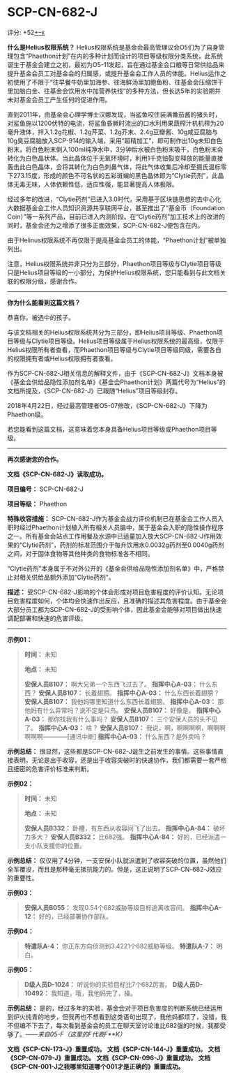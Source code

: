 # SCP-CN-682-J
                        


评分: +52<a shape='rect' title='&#25105;&#21916;&#27426;' href='javascript:;' onclick='WIKIDOT.modules.PageRateWidgetModule.listeners.rate(event, 1)'>+</a><a shape='rect' title='&#25105;&#19981;&#21916;&#27426;' href='javascript:;' onclick='WIKIDOT.modules.PageRateWidgetModule.listeners.rate(event, -1)'>&#8211;</a><a shape='rect' title='&#21462;&#28040;&#25105;&#30340;&#25237;&#31080;' href='javascript:;' onclick='WIKIDOT.modules.PageRateWidgetModule.listeners.cancelVote(event)'>x</a>

**什么是Helius权限系统？** 
Helius权限系统是基金会最高管理议会O5们为了自身管理包含“Phaethon计划”在内的多种计划而设计的项目等级权限分类系统，此系统诞生于基金会建立之初，最初为O5-11发起，旨在通过基金会口粮等日常供给品来提升基金会员工对基金会的归属感，或提升基金会工作人员的体能。Helius运作之初使用了不限于“往早餐牛奶里加海参、往海鲜汤里加鲍鱼粉、往基金会压缩饼干里加脑白金、往基金会饮用水中加营养快线”的多种方法，但长达5年的实验期并未对基金会员工产生任何的促进作用。

直到2011年，由基金会心理学博士汉娜发现，当鲨鱼咬住装满番茄酱的猪头时，对鲨鱼施以1200伏特的电流，将鲨鱼昏厥时流出的口水利用果蔬榨汁机机榨为20毫升液体，拌入1.2g花椒、1.2g芹菜、1.2g芥末、2.4g豆瓣酱、10g咸豆腐脑与10g臭豆腐脑放入SCP-914的输入端，采用“超精加工”，即可制作出10g未知白色粉末，将白色粉末倒入100ml纯净水中，3分钟后水被白色粉末吸干，白色粉末会转化为白色晶状体。当此晶体位于无氧环境时，利用1千克铀裂变释放的能量直接轰击此白色晶体，会将其转化为白色刺鼻气体，将此气体收集后冷却至摄氏温标零下273.15度，形成的颜色不可名状的五彩斑斓的黑色晶体即为“Clytie药剂”，此晶体无毒无味，人体依赖性低，适应性强，能显著提高人体极限。

经过多年的改进，“Clytie药剂”已进入3.0时代，采用基于区块链思想的去中心化大数据基金会工作人员知识资源共享联网平台，甚至推出了“基金币（Foundation Coin）”等一系列产品，目前已进入内测阶段。在“Clytie药剂”加工技术上的改进的同时，基金会还为之增添了很多正面效果，SCP-CN-682-J便包含在内。

由于Helinus权限系统不再仅限于提高基金会员工的体能，“Phaethon计划”被单独列出。

注意，Helius权限系统并非只分为三部分，Phaethon项目等级与Clytie项目等级只是Helius项目等级的一小部分，为保护Helius权限系统，您只能看到与此文档关联的权限分级，感谢合作。


---

**你为什么能看到这篇文档？** 

恭喜你，被选中的孩子。

与该文档相关的Helius权限系统共分为三部分，即Helius项目等级、Phaethon项目等级与Clytie项目等级。Helius项目等级属于Helius权限系统的最高级，仅限于Helius权限所有者查看，而Phaethon项目等级与Clytie项目等级同级，需要各自的权限拥有者或Helius权限拥有者查看。

作为SCP-CN-682-J相关信息的解释文件，由于《SCP-CN-682-J》文档本身被《基金会供给品隐性添加剂名单》《基金会Phaethon计划》两篇代号为“Helius”的文档所提及，《SCP-CN-682-J》已跟随“Helius”项目等级封存。

2018年4月22日，经过最高管理者O5-07修改，《SCP-CN-682-J》下降为Phaethon级。

若您能看到这篇文档，这意味着您本身具备Helius项目等级或Phaethon项目等级。


---

**再次感谢您的合作。** 








**文档《SCP-CN-682-J》读取成功。** 

**项目编号：** SCP-CN-682-J

**项目等级：** Phaethon

**特殊收容措施：** SCP-CN-682-J作为基金会战力评价机制已在基金会工作人员入职时经过Phaethon计划植入所有相关人员脑中，属于基金会入职的隐性操作程序之一。所有基金会站点工作用餐及水源中已适量加入放大SCP-CN-682-J作用效果的“Clytie药剂”，药剂的标准范围介于每升饮用水0.0032g药剂至0.0040g药剂之间，对于固体食物等其他种类的食物标准各不相同。

“Clytie药剂”本身属于不对外公开的《基金会供给品隐性添加剂名单》中，严格禁止对相关供给品额外添加“Clytie药剂”。

**描述：** 受SCP-CN-682-J影响的个体会形成对项目危害程度的评价认知。无论项目危害程度如何，个体均会快速作出反应，且准确的描述其危害程度。由于基金会大部分员工都为SCP-CN-682-J的受影响个体，因此基金会能够对项目做出快速调配部署和快速的危害评级。


---

**示例01：** 


> **时间：** 未知
> 
> **地点：** 未知
> 
> **安保人员B107：** 啊大兄弟一个东西飞过去了。
**指挥中心A-03：** 什么东西？
**安保人员B107：** 长着翅膀。
**指挥中心A-03：** 什么东西长着翅膀？
**安保人员B107：** 我他妈哪里知道什么东西长着翅膀。
**指挥中心A-03：** 那他妈有什么异常吗？说不定是只鸟。
**安保人员B107：** 好像是。
**指挥中心A-03：** 那你找我有什么事吗？
**安保人员B107：** 三个安保人员的头不见了。
**指挥中心A-03：** 啥？
**安保人员B107：** 我说，啊，啊啊啊啊，啊啊啊啊啊啊————[通讯中断]
**指挥中心A-03：** 什么东西？是外卖吗？
> 

**示例总结：** 很显然，这些都是SCP-CN-682-J诞生之前发生的事情。这些事情直接表明，无论是出于收容，还是出于收容突破时的快速协作，我们都需要一套严格且细密的危害评价标准来判断。

**示例02：** 


> **时间：** 未知
> 
> **地点：** 未知
> 
> **安保人员B332：** 卧槽，有东西从收容间飞了出去。
**指挥中心A-84：** 破坏力多大？
**安保人员B332：** 比682强。
**指挥中心A-84：** 好的，已经派遣一支小队支援你的位置。
> 

**示例总结：** 仅仅用了4分钟，一支安保小队就派遣到了收容突破的位置，虽然他们全军覆没，而且是那种毫无抵抗能力的。但是，这正说明了SCP-CN-682-J效应的重要性。

**示例03：** 


> **安保人员B055：** 发现0.54个682威胁等级目标逃离收容间。
**指挥中心A-12：** 好的，已经部署协作部队。
> 

**示例04：** 


> **特遣队A-4：** 你正东方向侦测到3.4221个682威胁等级。
**特遣队A-7：** 明白。
> 

**示例05：** 


> **D级人员D-1024：** 听说你的实验目标比7个682厉害。
**D级人员D-10492：** 我知道，哦，我他妈完了，操。
> 

**示例总结：** 是的，经过多年的实验，基金会对于项目危害度的判断系统已经运用到炉火纯青的地步，但我再也不想看到这类语句出现了，我他妈都烦了，没错，我不但编不下去了，每次看到基金会的员工在聊天室讨论谁比682强的时候，我都受够了。*——来自05-F（这里的F代表F**K）* 

**文档《SCP-CN-173-J》重置成功。** 
**文档《SCP-CN-144-J》重置成功。** 
**文档《SCP-CN-079-J》重置成功。** 
**文档《SCP-CN-096-J》重置成功。** 
**文档《SCP-CN-001-J之我哪里知道哪个001才是正确的》重置成功。** 



                    